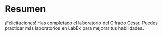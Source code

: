 # Resumen

¡Felicitaciones! Has completado el laboratorio del Cifrado César. Puedes practicar más laboratorios en LabEx para mejorar tus habilidades.
